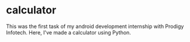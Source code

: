 # calculator

This was the first task of my android development internship with Prodigy Infotech. 
Here, I've made a calculator using Python.
